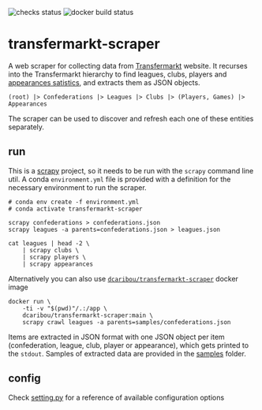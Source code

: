 
![checks status](https://github.com/dcaribou/transfermarkt-scraper/workflows/Scrapy%20Contracts%20Checks/badge.svg)
![docker build status](https://github.com/dcaribou/transfermarkt-scraper/workflows/Dockerhub%20Image/badge.svg)
# transfermarkt-scraper

A web scraper for collecting data from [Transfermarkt](https://www.transfermarkt.co.uk/) website. It recurses into the Transfermarkt hierarchy to find leagues, clubs, players and [appearances satistics](https://www.transfermarkt.co.uk/diogo-jota/leistungsdatendetails/spieler/340950/saison/2020/verein/0/liga/0/wettbewerb/GB1/pos/0/trainer_id/0/plus/1), and extracts them as JSON objects. 


`(root) |> Confederations |> Leagues |> Clubs |> (Players, Games) |> Appearances`

The scraper can be used to discover and refresh each one of these entities separately.

## run
This is a [scrapy](https://scrapy.org/) project, so it needs to be run with the
`scrapy` command line util. A conda `environment.yml` file is provided with a definition
for the necessary environment to run the scraper.

```console
# conda env create -f environment.yml
# conda activate transfermarkt-scraper

scrapy confederations > confederations.json
scrapy leagues -a parents=confederations.json > leagues.json

cat leagues | head -2 \
    | scrapy clubs \
    | scrapy players \
    | scrapy appearances
```
Alternatively you can also use [`dcaribou/transfermarkt-scraper`](https://hub.docker.com/repository/docker/dcaribou/transfermarkt-scraper) docker image

```console
docker run \
    -ti -v "$(pwd)"/.:/app \
    dcaribou/transfermarkt-scraper:main \
    scrapy crawl leagues -a parents=samples/confederations.json
```
Items are extracted in JSON format with one JSON object per item (confederation, league, club, player or appearance), which gets printed to the `stdout`. Samples of extracted data are provided in the [samples](samples) folder.

## config
Check [setting.py](tfmkt/settings.py) for a reference of available configuration options
